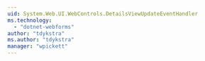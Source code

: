 ```yaml
---
uid: System.Web.UI.WebControls.DetailsViewUpdateEventHandler
ms.technology: 
  - "dotnet-webforms"
author: "tdykstra"
ms.author: "tdykstra"
manager: "wpickett"
---
```

